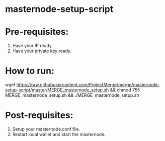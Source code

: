 # masternode-setup-script

# Pre-requisites:
1. Have your IP ready.
2. Have your private key ready.

# How to run:
wget https://raw.githubusercontent.com/ProjectMerge/merge/masternode-setup-script/master/MERGE_masternode_setup.sh && chmod 755 MERGE_masternode_setup.sh && ./MERGE_masternode_setup.sh

# Post-requisites:
1. Setup your masternode.conf file.
2. Restart local wallet and start the masternode.
